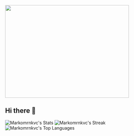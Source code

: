
<img src="https://github.com/user-attachments/assets/d67c288a-66f3-4a95-8da9-fa36440d0594" width="400" height="300">

## Hi there 👋
![Markomrnkvc's Stats](https://github-readme-stats.vercel.app/api?username=Markomrnkvc&theme=merko&show_icons=true&hide_border=false&count_private=true)
![Markomrnkvc's Streak](https://github-readme-streak-stats.herokuapp.com/?user=Markomrnkvc&theme=merko&hide_border=false)
![Markomrnkvc's Top Languages](https://github-readme-stats.vercel.app/api/top-langs/?username=Markomrnkvc&theme=merko&show_icons=true&hide_border=false&layout=compact)
<!--
**Markomrnkvc/Markomrnkvc** is a ✨ _special_ ✨ repository because its `README.md` (this file) appears on your GitHub profile.

Here are some ideas to get you started:

- 🔭 I’m currently working on ...
- 🌱 I’m currently learning ...
- 👯 I’m looking to collaborate on ...
- 🤔 I’m looking for help with ...
- 💬 Ask me about ...
- 📫 How to reach me: ...
- 😄 Pronouns: ...
- ⚡ Fun fact: ...
-->
